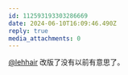 ```yaml
---
id: 112593193303286669
date: 2024-06-10T16:09:46.490Z
reply: true
media_attachments: 0
---
```


[@lehhair](https://misskey.lehhair.net/@lehhair) 改版了没有以前有意思了。


